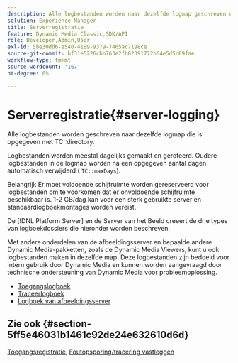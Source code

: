 ```yaml
---
description: Alle logbestanden worden naar dezelfde logmap geschreven die in de TC-map is opgegeven.
solution: Experience Manager
title: Serverregistratie
feature: Dynamic Media Classic,SDK/API
role: Developer,Admin,User
exl-id: 5be30dd6-e540-4189-9379-7465ac7198ce
source-git-commit: bf31e5226cbb763e2fb82391772b64e5d5c89fae
workflow-type: tm+mt
source-wordcount: '167'
ht-degree: 0%

---
```


# Serverregistratie{#server-logging}

Alle logbestanden worden geschreven naar dezelfde logmap die is opgegeven met TC::directory.

Logbestanden worden meestal dagelijks gemaakt en geroteerd. Oudere logbestanden in de logmap worden na een opgegeven aantal dagen automatisch verwijderd ( `TC::maxDays`).

Belangrijk Er moet voldoende schijfruimte worden gereserveerd voor logbestanden om te voorkomen dat er onvoldoende schijfruimte beschikbaar is. 1-2 GB/dag kan voor een sterk gebruikte server en standaardlogboekmontages worden vereist.

De [!DNL Platform Server] en de Server van het Beeld creeert de drie types van logboekdossiers die hieronder worden beschreven.

Met andere onderdelen van de afbeeldingsserver en bepaalde andere Dynamic Media-pakketten, zoals de Dynamic Media Viewers, kunt u ook logbestanden maken in dezelfde map. Deze logbestanden zijn bedoeld voor intern gebruik door Dynamic Media en kunnen worden aangevraagd door technische ondersteuning van Dynamic Media voor probleemoplossing.

* [Toegangslogboek](c-access-log.md)
* [Traceerlogboek](c-trace-log.md)
* [Logboek van afbeeldingsserver](c-image-server-log.md)

## Zie ook {#section-5ff5e46031b1461c92de24e632610d6d}

[Toegangsregistratie](../../../../is-api/image-serving-api-ref/c-configuration-and-administration/c-server-settings/r-access-logging.md#reference-5d175921c12a48a6be7f722517615d0f), [Foutopsporing/tracering vastleggen](../../../../is-api/image-serving-api-ref/c-configuration-and-administration/c-server-settings/r-debug-trace-logging.md#reference-4b372f81001849f5b495457da7af8e82)
